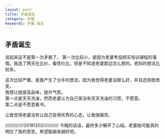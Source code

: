 ```yaml
---
layout: post
title: 矛盾诞生
category: 矛盾
keywords: 矛盾 诞生
---
```


## 矛盾诞生
说起来这不是第一次矛盾了。
第一次比较小，是因为老婆考投顾买培训课程的事情。我选了两天在比价，看性价比，但是不知道老婆那边怎么想的。老妈的想法比较多。

这次比较严重。是我产生了分手的想法，因为我觉得老婆没那么好，并且还拒绝改变。  
我想让她提高品味，提升气质。  
第一点是天天洗澡，然而老婆认为自己家没有天天洗澡的习惯，不愿意。  
第二点是不愿意看书。  

让我觉得老婆没有让自己变得优秀的心态，让我很痛苦。

////////////20181202//////////
今晚的谈话，最终多少解开了心结。老婆她可能真的明白了我的意思，希望能越来越好吧。

